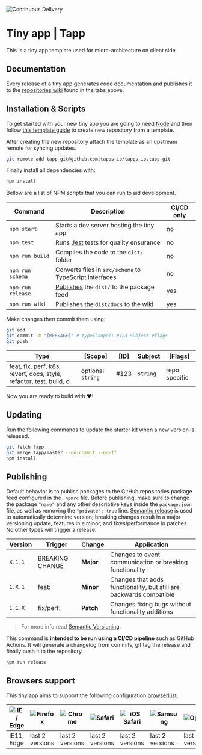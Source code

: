![Continuous Delivery](../../workflows/Continuous%20Delivery/badge.svg)

# Tiny app | Tapp

This is a tiny app template used for micro-architecture on client side.

## Documentation

Every release of a tiny app generates code documentation and publishes it to the [repositories wiki](../../wiki) found in the tabs above.

## Installation & Scripts

To get started with your new tiny app you are going to need [Node](https://nodejs.org/en/) and then follow [this template guide](https://help.github.com/en/github/creating-cloning-and-archiving-repositories/creating-a-repository-from-a-template) to create new repository from a template.

After creating the new repository attach the template as an upstream remote for syncing updates.

```bash
git remote add tapp git@github.com:tapps-io/tapps-io.tapp.git
```

Finally install all dependencies with:

```bash
npm install
```

Bellow are a list of NPM scripts that you can run to aid development.

| Command           | Description                                                 | CI/CD only |
| ----------------- | ----------------------------------------------------------- | ---------- |
| `npm start`       | Starts a dev server hosting the tiny app                    | no         |
| `npm test`        | Runs [Jest](https://jestjs.io/) tests for quality ensurance | no         |
| `npm run build`   | Compiles the code to the `dist/` folder                     | no         |
| `npm run schema`  | Converts files in `src/schema` to TypeScript interfaces     | no         |
| `npm run release` | [Publishes](#Publishing) the `dist/` to the package feed    | yes        |
| `npm run wiki`    | Publishes the `dist/docs` to the wiki                       | yes        |

Make changes then commit them using:

```bash
git add .
git commit -m "[MESSAGE]" # type(scope): #123 subject #flags
git push
```

| Type                                                                 | [Scope]           | [ID] | Subject  | [Flags]       |
| -------------------------------------------------------------------- | ----------------- | ---- | -------- | ------------- |
| feat, fix, perf, k8s, revert, docs, style, refactor, test, build, ci | optional `string` | #123 | `string` | repo specific |

Now you are ready to build with ❤!

## Updating

Run the following commands to update the starter kit when a new version is released.

```bash
git fetch tapp
git merge tapp/master --no-commit --no-ff
npm install
```

## Publishing

Default behavior is to publish packages to the GitHub repositories package feed configured in the `.npmrc` file. Before publishing, make sure to change the package `"name"` and any other descriptive keys inside the `package.json` file, as well as removing the `"private": true` line. [Semantic release](https://github.com/semantic-release/semantic-release) is used to automatically determine version; breaking changes result in a major versioning update, features in a minor, and fixes/performance in patches. No other types will trigger a release.

| Version | Trigger         | Change    | Application                                                         |
| ------- | --------------- | --------- | ------------------------------------------------------------------- |
| `X.1.1` | BREAKING CHANGE | **Major** | Changes to event communication or breaking functionality            |
| `1.X.1` | feat:           | **Minor** | Changes that adds functionality, but still are backwards compatible |
| `1.1.X` | fix/perf:       | **Patch** | Changes fixing bugs without functionality additions                 |

> For more info read [Semantic Versioning](https://semver.org/).

This command is **intended to be run using a CI/CD pipeline** such as GitHub Actions. It will generate a changelog from commits, git tag the release and finally push it to the repository.

```bash
npm run release
```

## Browsers support

This tiny app aims to support the following configuration [browserl.ist](https://browserl.ist/?q=%3E+0.5%25%2C+last+2+versions%2C+not+dead%2C+Firefox+ESR%2C+Chrome+41%2C+IE+11).

| ![IE / Edge](https://raw.githubusercontent.com/alrra/browser-logos/master/src/edge/edge_48x48.png) | ![Firefox](https://raw.githubusercontent.com/alrra/browser-logos/master/src/firefox/firefox_48x48.png) | ![Chrome](https://raw.githubusercontent.com/alrra/browser-logos/master/src/chrome/chrome_48x48.png) | ![Safari](https://raw.githubusercontent.com/alrra/browser-logos/master/src/safari/safari_48x48.png) | ![iOS Safari](https://raw.githubusercontent.com/alrra/browser-logos/master/src/safari-ios/safari-ios_48x48.png) | ![Samsung](https://raw.githubusercontent.com/alrra/browser-logos/master/src/samsung-internet/samsung-internet_48x48.png) | ![Opera](https://raw.githubusercontent.com/alrra/browser-logos/master/src/opera/opera_48x48.png) | ![Opera Mini](https://raw.githubusercontent.com/alrra/browser-logos/master/src/opera-mini/opera-mini_48x48.png) |
| -------------------------------------------------------------------------------------------------- | ------------------------------------------------------------------------------------------------------ | --------------------------------------------------------------------------------------------------- | --------------------------------------------------------------------------------------------------- | --------------------------------------------------------------------------------------------------------------- | ------------------------------------------------------------------------------------------------------------------------ | ------------------------------------------------------------------------------------------------ | --------------------------------------------------------------------------------------------------------------- |
| IE11, Edge                                                                                         | last 2 versions                                                                                        | last 2 versions                                                                                     | last 2 versions                                                                                     | last 2 versions                                                                                                 | last 2 versions                                                                                                          | last 2 versions                                                                                  | last 2 versions                                                                                                 |
